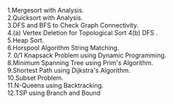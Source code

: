 
1.Mergesort with Analysis. \
2.Quicksort with Analysis. \
3.DFS and BFS to Check Graph Connectivity. \
4.(a) Vertex Deletion for Topological Sort 4(b) DFS . \
5.Heap Sort. \
6.Horspool Algorithm String Matching. \
7. 0/1 Knapsack Problem using Dynamic Programming. \
8.Minimum Spanning Tree using Prim's Algorithm. \
9.Shortest Path using Dijkstra's Algorithm. \
10.Subset Problem. \
11.N-Queens using Backtracking. \
12.TSP using Branch and Bound  

